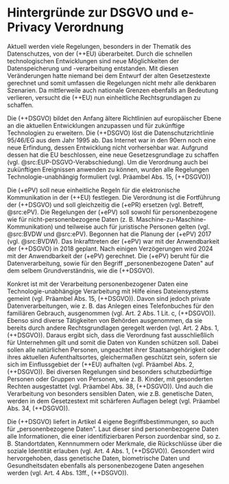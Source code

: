 # Hintergründe zur DSGVO und e-Privacy Verordnung

Aktuell werden viele Regelungen, besonders in der Thematik des Datenschutzes, von der (++EU) überarbeitet. Durch die schnellen technologischen Entwicklungen sind neue Möglichkeiten der Datenspeicherung und -verarbeitung entstanden. Mit diesen Veränderungen hatte niemand bei dem Entwurf der alten Gesetzestexte gerechnet und somit umfassen die Regelungen nicht mehr alle denkbaren Szenarien. Da mittlerweile auch nationale Grenzen ebenfalls an Bedeutung verlieren, versucht die (++EU) nun einheitliche Rechtsgrundlagen zu schaffen.

Die (++DSGVO) bildet den Anfang ältere Richtlinien auf europäischer Ebene an die aktuellen Entwicklungen anzupassen und für zukünftige Technologien zu erweitern. Die (++DSGVO) löst die Datenschutzrichtlinie 95/46/EG aus dem Jahr 1995 ab. Das Internet war in den 90ern noch eine neue Erfindung, dessen Entwicklung nicht vorhersehbar war. Aufgrund dessen hat die EU beschlossen, eine neue Gesetzesgrundlage zu schaffen (vgl. @src:EUP-DSGVO-Verabschiedung). Um die Verordnung auch bei zukünftigen Ereignissen anwenden zu können, wurden alle Regelungen Technologie-unabhängig formuliert (vgl. Präambel Abs. 15, (++DSGVO))

Die (+ePV) soll neue einheitliche Regeln für die elektronische Kommunikation in der (++EU) festlegen. Die Verordnung ist die Fortführung der (++DSGVO) und soll gleichzeitig die (+ePR) ersetzen (vgl. Betreff, @src:ePV). Die Regelungen der (+ePV) soll sowohl für personenbezogene wie für nicht-personenbezogene Daten (z. B. Maschine-zu-Maschine-Kommunikation) und teilweise auch für juristische Personen gelten (vgl. @src:BVDW und @src:ePV). Begonnen hat die Planung der (+ePV) 2017 (vgl. @src:BVDW). Das Inkrafttreten der (+ePV) war mit der Anwendbarkeit der (++DSGVO) in 2018 geplant. Nach einigen Verzögerungen wird 2024 mit der Anwendbarkeit der (+ePV) gerechnet. Die (+ePV) beruht für die Datenverarbeitung, sowie für den Begriff „personenbezogene Daten" auf dem selbem Grundverständnis, wie die (++DSGVO).

Konkret ist mit der Verarbeitung personenbezogener Daten eine Technologie-unabhängige Verarbeitung mit Hilfe eines Dateiensystems gemeint (vgl. Präambel Abs. 15, (++DSGVO)). Davon sind jedoch private Datenverarbeitungen, wie z. B. das Anlegen eines Telefonbuches für den familiären Gebrauch, ausgenommen (vgl. Art. 2 Abs. 1 Lit. c, (++DSGVO)). Ebenso sind diverse Tätigkeiten von Behörden ausgenommen, da sie bereits durch andere Rechtsgrundlagen geregelt werden (vgl. Art. 2 Abs. 1, (++DSGVO)). Daraus ergibt sich, dass die Verordnung fast ausschließlich für Unternehmen gilt und somit die Daten von Kunden schützen soll. Dabei sollen alle natürlichen Personen, ungeachtet ihrer Staatsangehörigkeit oder ihres aktuellen Aufenthaltsortes, gleichermaßen geschützt sein, sofern sie sich im Einflussgebiet der (++EU) aufhalten (vgl. Präambel Abs. 2, (++DSGVO)). Bei diversen Regelungen sind besonders schutzbedürftige Personen oder Gruppen von Personen, wie z. B. Kinder, mit gesonderten Rechten ausgestattet (vgl. Präambel Abs. 38, (++DSGVO)). Und auch die Verarbeitung von besonders sensiblen Daten, wie z.B. genetische Daten, werden in dem Gesetzestext mit schärferen Auflagen belegt (vgl. Präambel Abs. 34, (++DSGVO)).

Die (++DSGVO) liefert in Artikel 4 eigene Begriffsbestimmungen, so auch für „personenbezogene Daten". Laut dieser sind personenbezogene Daten alle Informationen, die einer identifizierbaren Person zuordenbar sind, so z. B. Standortdaten, Kennnummern oder Merkmale, die Rückschlüsse über die soziale Identität erlauben (vgl. Art. 4 Abs. 1, (++DSGVO)). Gesondert wird hervorgehoben, dass genetische Daten, biometrische Daten und Gesundheitsdaten ebenfalls als personenbezogene Daten angesehen werden (vgl. Art. 4 Abs. 13ff., (++DSGVO)).

